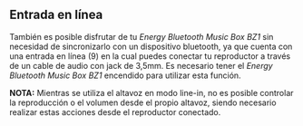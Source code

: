 ## Entrada en línea

También es posible disfrutar de tu *Energy Bluetooth Music Box BZ1* sin necesidad de sincronizarlo con un dispositivo bluetooth, ya que cuenta con una entrada en línea (9) en la cual puedes conectar tu reproductor a través de un cable de audio con jack de 3,5mm.
Es necesario tener el *Energy Bluetooth Music Box BZ1* encendido para utilizar esta función. 

**NOTA:** Mientras se utiliza el altavoz en modo line-in, no es posible controlar la reproducción o el volumen desde el propio altavoz, siendo necesario realizar estas acciones desde el reproductor conectado.

